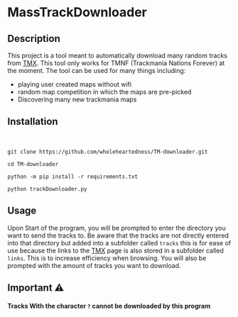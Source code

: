 # MassTrackDownloader

## Description
This project is a tool meant to automatically download many random tracks from [TMX](https://tmnf.exchange). This tool only works for TMNF (Trackmania Nations Forever) at the moment. The tool can be used for many things including:

- playing user created maps without wifi
- random map competition in which the maps are pre-picked
- Discovering many new trackmania maps

## Installation
<br>

```
git clone https://github.com/wholeheartedness/TM-downloader.git

cd TM-downloader

python -m pip install -r requirements.txt

python trackDownloader.py
```

## Usage

Upon Start of the program, you will be prompted to enter the directory you want to send the tracks to. Be aware that the tracks are not directly entered into that directory but added into a subfolder called ```tracks``` this is for ease of use because the links to the [TMX](https://tmnf.exchange) page is also stored in a subfolder called ```links```. This is to increase efficiency when browsing. You will also be prompted with the amount of tracks you want to download.

## Important ⚠

#### Tracks With the character ```?``` cannot be downloaded by this program